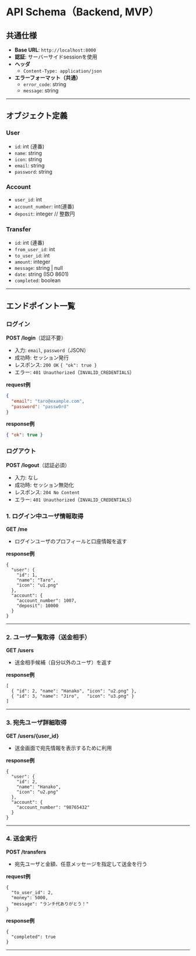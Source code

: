 # API Schema（Backend, MVP）

## 共通仕様
- **Base URL**: `http://localhost:8000`  
- **認証**: サーバーサイドsessionを使用
- **ヘッダ**
  - `Content-Type: application/json`
- **エラーフォーマット（共通）**
  - `error_code`: string
  - `message`: string

---

## オブジェクト定義

### User
- `id`: int (連番)
- `name`: string
- `icon`: string
- `email`: string
- `password`: string

### Account
- `user_id`: int
- `account_number`: int(連番)
- `deposit`: integer  // 整数円

### Transfer
- `id`: int (連番)
- `from_user_id`: int
- `to_user_id`: int
- `amount`: integer
- `message`: string | null
- `date`: string (ISO 8601)
- `completed`: boolean

---

## エンドポイント一覧
### ログイン
**POST /login**（認証不要）  
- 入力: `email`, `password`（JSON）
- 成功時: セッション発行
- レスポンス: `200 OK` `{ "ok": true }`
- エラー: `401 Unauthorized`（`INVALID_CREDENTIALS`）

**request例**
```json
{
  "email": "taro@example.com",
  "password": "passw0rd"
}
```

**response例**
```json
{ "ok": true }
```

### ログアウト
**POST /logout**（認証必須）  
- 入力: なし
- 成功時: セッション無効化
- レスポンス: `204 No Content`
- エラー: `401 Unauthorized`（`INVALID_CREDENTIALS`）



### 1. ログイン中ユーザ情報取得
**GET /me**  
- ログインユーザのプロフィールと口座情報を返す

**response例**
```
{
  "user": {
    "id": 1,
    "name": "Taro",
    "icon": "u1.png"
  },
  "account": {
    "account_number": 1007,
    "deposit": 10000
  }
}
```
---

### 2. ユーザ一覧取得（送金相手）
**GET /users**  
- 送金相手候補（自分以外のユーザ）を返す

**response例**
```
[
  { "id": 2, "name": "Hanako", "icon": "u2.png" },
  { "id": 3, "name": "Jiro",   "icon": "u3.png" }
]
```

---

### 3. 宛先ユーザ詳細取得
**GET /users/{user_id}**  
- 送金画面で宛先情報を表示するために利用


**response例**
```
{
  "user": {
    "id": 2,
    "name": "Hanako",
    "icon": "u2.png"
  },
  "account": {
    "account_number": "98765432"
  }
}
```

---

### 4. 送金実行
**POST /transfers**  
- 宛先ユーザと金額、任意メッセージを指定して送金を行う

**request例**
```
{
  "to_user_id": 2,
  "money": 5000,
  "message": "ランチ代ありがとう！"
}
```

**response例**
```
{
  "completed": true
}
```

---

